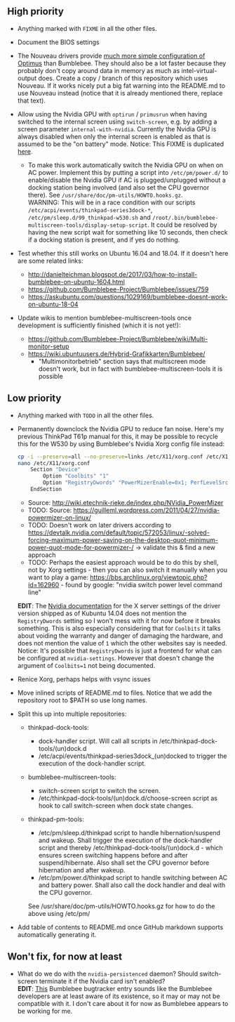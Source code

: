 ## High priority
- Anything marked with `FIXME` in all the other files.

- Document the BIOS settings

- The Nouveau drivers provide [much more simple configuration of Optimus](https://nouveau.freedesktop.org/wiki/Optimus/) than Bumblebee. They should also be a lot faster because they probably don't copy around data in memory as much as intel-virtual-output does. Create a copy / branch of this repository which uses Nouveau. If it works nicely put a big fat warning into the README.md to use Nouveau instead (notice that it is already mentioned there, replace that text).

- Allow using the Nvidia GPU with ```optirun``` / ```primusrun``` when having switched to the internal screen using ```switch-screen```, e.g. by adding a screen parameter ```internal-with-nvidia```. Currently the Nvidia GPU is always disabled when only the internal screen is enabled as that is assumed to be the "on battery" mode. Notice: This FIXME is duplicated [here](https://github.com/leo-bogert/bumblebee-multiscreen-tools#run-something-on-the-nvidia-gpu).

	- To make this work automatically switch the Nvidia GPU on when on AC power. Implement this by putting a script into `/etc/pm/power.d/` to enable/disable the Nvidia GPU if AC is plugged/unplugged without a docking station being involved (and also set the CPU governor there). See `/usr/share/doc/pm-utils/HOWTO.hooks.gz`.  
	WARNING: This will be in a race condition with our scripts `/etc/acpi/events/thinkpad-series3dock-*`, `/etc/pm/sleep.d/99_thinkpad-w530.sh` and `/root/.bin/bumblebee-multiscreen-tools/display-setup-script`. It could be resolved by having the new script wait for something like 10 seconds, then check if a docking station is present, and if yes do nothing.

- Test whether this still works on Ubuntu 16.04 and 18.04. If it doesn't here are some related links:
  - http://danielteichman.blogspot.de/2017/03/how-to-install-bumblebee-on-ubuntu-1604.html
  - https://github.com/Bumblebee-Project/Bumblebee/issues/759
  - https://askubuntu.com/questions/1029169/bumblebee-doesnt-work-on-ubuntu-18-04

- Update wikis to mention bumblebee-multiscreen-tools once development is sufficiently finished (which it is not yet!):
  - https://github.com/Bumblebee-Project/Bumblebee/wiki/Multi-monitor-setup
  - https://wiki.ubuntuusers.de/Hybrid-Grafikkarten/Bumblebee/
    - "Multimonitorbetrieb" section says that multiscreen mode doesn't work, but in fact with bumblebee-multiscreen-tools it is possible

## Low priority
- Anything marked with `TODO` in all the other files.

- Permanently downclock the Nvidia GPU to reduce fan noise. Here's my previous ThinkPad T61p manual for this, it may be possible to recycle this for the W530 by using Bumblebee's Nvidia Xorg config file instead:
	```bash
	cp -i --preserve=all --no-preserve=links /etc/X11/xorg.conf /etc/X11/xorg.conf.default
	nano /etc/X11/xorg.conf
		Section "Device"
			Option "Coolbits" "1"
			Option "RegistryDwords" "PowerMizerEnable=0x1; PerfLevelSrc=0x2222; PowerMizerLevel=0x3; PowerMizerDefault=0x3; PowerMizerDefaultAC=0x3"
		EndSection
	```
	- Source: http://wiki.etechnik-rieke.de/index.php/NVidia_PowerMizer
	- TODO: Source: https://guilleml.wordpress.com/2011/04/27/nvidia-powermizer-on-linux/
	- TODO: Doesn't work on later drivers according to https://devtalk.nvidia.com/default/topic/572053/linux/-solved-forcing-maximum-power-saving-on-the-desktop-quot-minimum-power-quot-mode-for-powermizer-/ -> validate this & find a new approach
	- TODO: Perhaps the easiest approach would be to do this by shell, not by Xorg settings - then you can also switch it manually when you want to play a game: https://bbs.archlinux.org/viewtopic.php?id=162960   - found by google: "nvidia switch power level command line"
	
	**EDIT**: The [Nvidia documentation](https://download.nvidia.com/XFree86/Linux-x86_64/384.130/README/xconfigoptions.html) for the X server settings of the driver version shipped as of Kubuntu 14.04 does not mention the `RegistryDwords` setting so I won't mess with it for now before it breaks something. This is also especially considering that for `Coolbits` it talks about voiding the warranty and danger of damaging the hardware, and does not mention the value of `1` which the other websites say is needed. Notice: It's possible that `RegistryDwords` is just a frontend for what can be configured at `nvidia-settings`. However that doesn't change the argument of `Coolbits=1` not being documented.

- Renice Xorg, perhaps helps with vsync issues

- Move inlined scripts of README.md to files. Notice that we add the repository root to $PATH so use long names.

- Split this up into multiple repositories:
	- thinkpad-dock-tools:
		- dock-handler script. Will call all scripts in /etc/thinkpad-dock-tools/(un)dock.d
		- /etc/acpi/events/thinkpad-series3dock_(un)docked to trigger the execution of the dock-handler script.
	- bumblebee-multiscreen-tools:
		- switch-screen script to switch the screen.
		- /etc/thinkpad-dock-tools/(un)dock.d/choose-screen script as hook to call switch-screen when dock state changes.
	- thinkpad-pm-tools:
		- /etc/pm/sleep.d/thinkpad script to handle hibernation/suspend and wakeup. Shall trigger the execution of the dock-handler script and thereby /etc/thinkpad-dock-tools/(un)dock.d - which ensures screen switching happens before and after suspend/hibernate. Also shall set the CPU governor before hibernation and after wakeup.
		- /etc/pm/power.d/thinkpad script to handle switching between AC and battery power. Shall also call the dock handler and deal with the CPU governor.
		
		See /usr/share/doc/pm-utils/HOWTO.hooks.gz for how to do the above using /etc/pm/

- Add table of contents to README.md once GitHub markdown supports automatically generating it.

## Won't fix, for now at least

- What do we do with the `nvidia-persistenced` daemon? Should switch-screen terminate it if the Nvidia card isn't enabled?  
  **EDIT**: [This](https://github.com/Bumblebee-Project/Bumblebee/issues/207) Bumblebee bugtracker entry sounds like the Bumblebee developers are at least aware of its existence, so it may or may not be compatible with it. I don't care about it for now as Bumblebee appears to be working for me.
